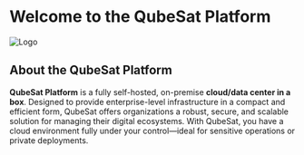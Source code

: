# Welcome to the QubeSat Platform

![Logo](https://avatars.githubusercontent.com/u/180658182?s=200&v=4)

## About the QubeSat Platform

**QubeSat Platform** is a fully self-hosted, on-premise **cloud/data center in a box**. Designed to provide enterprise-level infrastructure in a compact and efficient form, QubeSat offers organizations a robust, secure, and scalable solution for managing their digital ecosystems. With QubeSat, you have a cloud environment fully under your control—ideal for sensitive operations or private deployments.
